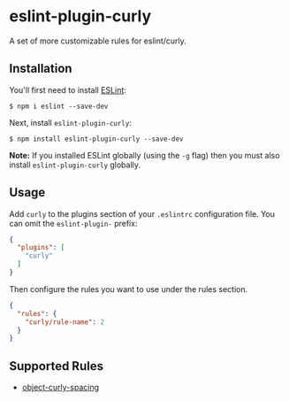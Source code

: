 # eslint-plugin-curly

A set of more customizable rules for eslint/curly.

## Installation

You'll first need to install [ESLint](http://eslint.org):

```
$ npm i eslint --save-dev
```

Next, install `eslint-plugin-curly`:

```
$ npm install eslint-plugin-curly --save-dev
```

**Note:** If you installed ESLint globally (using the `-g` flag) then you must also install `eslint-plugin-curly` globally.

## Usage

Add `curly` to the plugins section of your `.eslintrc` configuration file. You can omit the `eslint-plugin-` prefix:

```json
{
  "plugins": [
    "curly"
  ]
}
```


Then configure the rules you want to use under the rules section.

```json
{
  "rules": {
    "curly/rule-name": 2
  }
}
```

## Supported Rules

* [object-curly-spacing](docs/rules/object-curly-spacing.md)

